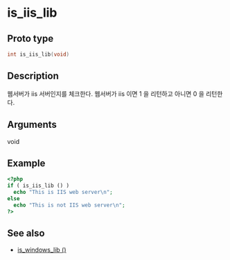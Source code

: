 # is_iis_lib

## Proto type

```c
int is_iis_lib(void)
```

## Description

웹서버가 iis 서버인지를 체크한다. 웹서버가 iis 이면 1 을 리턴하고 아니면 0 을 리턴한다.

## Arguments

void


## Example

```php
<?php
if ( is_iis_lib () )
  echo "This is IIS web server\n";
else
  echo "This is not IIS web server\n";
?>
```

## See also
 * [is_windows_lib ()](Check/is_windwos_lib.md)
